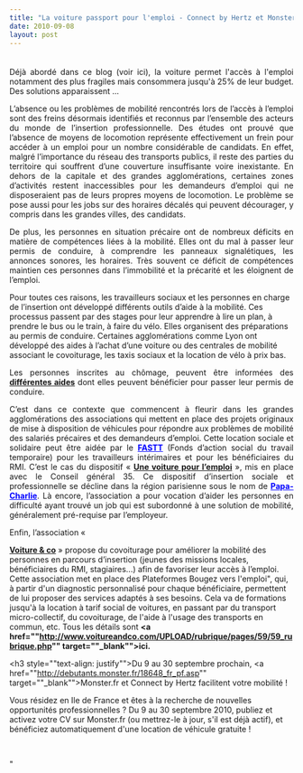 ```yaml
---
title: "La voiture passport pour l'emploi - Connect by Hertz et Monster"
date: 2010-09-08
layout: post
---
```


<div id="_mcePaste" style="width: 1px;height: 1px;overflow: hidden">L’absence ou les problèmes de mobilité rencontrés lors de l’accès à l’emploi sont des freins désormais identifiés et reconnus par l’ensemble des acteurs du monde de l’insertion professionnelle. Des études ont prouvé que l’absence de moyens de locomotion représente effectivement un frein pour accéder à un emploi pour un nombre considérable de candidats. En effet, malgré l’importance du réseau des transports publics, il reste des parties du territoire qui souffrent d’une couverture insuffisante voire inexistante. En dehors de la capitale et des grandes agglomérations, certaines zones d’activités restent inaccessibles pour les demandeurs d’emploi qui ne disposeraient pas de leurs propres moyens de locomotion. Le problème se pose aussi pour les jobs sur des horaires décalés qui peuvent décourager, y compris dans les grandes villes, des candidats.</div> <div id="_mcePaste" style="width: 1px;height: 1px;overflow: hidden">De plus, les personnes en situation précaire ont de nombreux déficits en matière de compétences liées à la mobilité. Bien souvent frappées d’illettrisme, elles ont du mal à passer leur permis de conduire, à comprendre les panneaux signalétiques, les annonces sonores, les horaires. Très souvent ce déficit de compétences maintien ces personnes dans l’immobilité et la précarité et les éloignent de l’emploi.</div> <div id="_mcePaste" style="width: 1px;height: 1px;overflow: hidden">Pour toutes ces raisons, les travailleurs sociaux et les personnes en charge de l’insertion ont développé différents outils d’aide à la mobilité. Ces processus passent par des stages pour leur apprendre à lire un plan, à prendre le bus ou le train, à faire du vélo. Elles organisent des préparations au permis de conduire. Certaines agglomérations comme Lyon ont développé des aides à l’achat d’une voiture ou des centrales de mobilité associant le covoiturage, les taxis sociaux et la location de vélo à prix bas.</div> <div id="_mcePaste" style="width: 1px;height: 1px;overflow: hidden">Les personnes inscrites au chômage, peuvent par le biais de Pôle emploi être informées sur les différentes aides dont elles peuvent bénéficier pour passer leur permis de conduire.</div> <div id="_mcePaste" style="width: 1px;height: 1px;overflow: hidden">C’est dans ce contexte que commencent à fleurir dans les grandes agglomérations des associations qui mettent en place des projets originaux de mise à disposition de véhicules pour répondre aux problèmes de mobilité des salariés précaires et des demandeurs d’emploi. Cette location sociale et solidaire peut être aidée par le FASTT (Fonds d’action social du travail temporaire) pour les travailleurs intérimaires et pour les bénéficiaires du RMI. C’est le cas du dispositif « Une voiture pour l’emploi », mis en place avec le Conseil général 35. Ce dispositif d’insertion sociale et professionnelle se décline dans la région parisienne sous le nom de Papa-Charlie. Là encore, l’association a pour vocation d’aider les personnes en difficulté ayant trouvé un job qui est subordonné à une solution de mobilité, généralement pré-requise par l’employeur.</div> <div id="_mcePaste" style="width: 1px;height: 1px;overflow: hidden">Enfin, l’association « Voiture and co » propose du covoiturage pour améliorer la mobilité des personnes en parcours d’insertion (jeunes des missions locales, bénéficiaires du RMI, stagiaires…) afin de favoriser leur accès à l’emploi.</div> <div id="_mcePaste" style="width: 1px;height: 1px;overflow: hidden">De votre côté, pensez-vous qu’il soit en effet nécessaire de trouver des solutions complémentaires aux dispositifs de transports en commun déjà existants pour faciliter l’insertion sociale et professionnelle des personnes précaires ?</div> <p style="text-align: justify">Déjà abordé dans ce blog (voir ici), la voiture permet l'accès à l'emploi notamment des plus fragiles mais consommera jusqu'à 25% de leur budget. Des solutions apparaissent ...</p> <p style="text-align: justify">L’absence ou les problèmes de mobilité rencontrés lors de l’accès à l’emploi sont des freins désormais identifiés et reconnus par l’ensemble des acteurs du monde de l’insertion professionnelle. Des études ont prouvé que l’absence de moyens de locomotion représente effectivement un frein pour accéder à un emploi pour un nombre considérable de candidats. En effet, malgré l’importance du réseau des transports publics, il reste des parties du territoire qui souffrent d’une couverture insuffisante voire inexistante. En dehors de la capitale et des grandes agglomérations, certaines zones d’activités restent inaccessibles pour les demandeurs d’emploi qui ne disposeraient pas de leurs propres moyens de locomotion. Le problème se pose aussi pour les jobs sur des horaires décalés qui peuvent décourager, y compris dans les grandes villes, des candidats.</p> <p style="text-align: justify">De plus, les personnes en situation précaire ont de nombreux déficits en matière de compétences liées à la mobilité. Elles ont du mal à passer leur permis de conduire, à comprendre les panneaux signalétiques, les annonces sonores, les horaires. Très souvent ce déficit de compétences maintien ces personnes dans l’immobilité et la précarité et les éloignent de l’emploi.</p>   <!--more-->  Pour toutes ces raisons, les travailleurs sociaux et les personnes en charge de l’insertion ont développé différents outils d’aide à la mobilité. Ces processus passent par des stages pour leur apprendre à lire un plan, à prendre le bus ou le train, à faire du vélo. Elles organisent des préparations au permis de conduire. Certaines agglomérations comme Lyon ont développé des aides à l’achat d’une voiture ou des centrales de mobilité associant le covoiturage, les taxis sociaux et la location de vélo à prix bas. <p style="text-align: justify">Les personnes inscrites au chômage, peuvent être informées des <a href="http://www.321permis.com/aide-financer-permis-recherche-d-emploi-handicape.php" style="font-weight: bold" target="_blank">différentes aides</a> dont elles peuvent bénéficier pour passer leur permis de conduire.</p> <p style="text-align: justify">C’est dans ce contexte que commencent à fleurir dans les grandes agglomérations des associations qui mettent en place des projets originaux de mise à disposition de véhicules pour répondre aux problèmes de mobilité des salariés précaires et des demandeurs d’emploi. Cette location sociale et solidaire peut être aidée par le <a href="http://www.fastt.org/" style="font-weight: bold;color: #0000ff" target="_blank">FASTT</a> (Fonds d’action social du travail temporaire) pour les travailleurs intérimaires et pour les bénéficiaires du RMI. C’est le cas du dispositif « <a href="http://www.cityroul.com/1/86.aspx" style="font-weight: bold" target="_blank">Une voiture pour l’emploi</a> », mis en place avec le Conseil général 35. Ce dispositif d’insertion sociale et professionnelle se décline dans la région parisienne sous le nom de <a href="http://www.papa-charlie.com/pageLibre0001031e.html" style="font-weight: bold;color: #0000ff" target="_blank">Papa-Charlie</a>. Là encore, l’association a pour vocation d’aider les personnes en difficulté ayant trouvé un job qui est subordonné à une solution de mobilité, généralement pré-requise par l’employeur.</p> <p style="text-align: justify">Enfin, l’association « <a href="http://www.voitureandco.com/" style="font-weight: bold" target="_blank">
Voiture & co</a> » propose du covoiturage pour améliorer la mobilité des personnes en parcours d’insertion (jeunes des missions locales, bénéficiaires du RMI, stagiaires…) afin de favoriser leur accès à l’emploi. Cette association met en place des Plateformes Bougez vers l'emploi", qui, à partir d'un diagnostic personnalisé pour chaque bénéficiaire, permettent de lui proposer des services adaptés à ses besoins. Cela va de formations jusqu'à la location à tarif social de voitures, en passant par du transport micro-collectif, du covoiturage, de l'aide à l'usage des transports en commun, etc. Tous les détails sont <strong><a href=""http://www.voitureandco.com/UPLOAD/rubrique/pages/59/59_rubrique.php"" target=""_blank"">ici</a>.</strong></p> <h3 style=""text-align: justify"">Du 9 au 30 septembre prochain, <a href=""http://debutants.monster.fr/18648_fr_pf.asp"" target=""_blank"">Monster.fr et Connect by Hertz</a> facilitent votre mobilité !</h3> <p>Vous résidez en Ile de France et êtes à la recherche de nouvelles opportunités professionnelles ? Du 9 au 30 septembre 2010, publiez et activez votre CV sur Monster.fr (ou mettrez-le à jour, s'il est déjà actif), et bénéficiez automatiquement d'une location de véhicule gratuite !</p> <p> </p>"